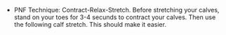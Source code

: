 - PNF Technique: Contract-Relax-Stretch. Before stretching your calves, stand on your toes for 3-4 secunds to contract your calves. Then use the following calf stretch. This should make it easier.
